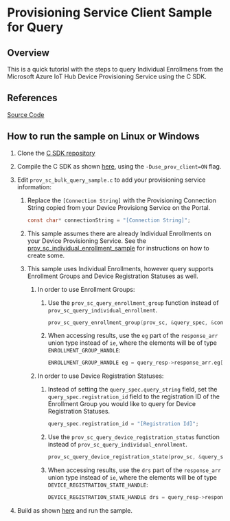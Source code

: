 # Provisioning Service Client Sample for Query
## Overview

This is a quick tutorial with the steps to query Individual Enrollmens from the Microsoft Azure IoT Hub Device Provisioning Service using the C SDK.

## References

[Source Code][source-code-link]

## How to run the sample on Linux or Windows

1. Clone the [C SDK repository][root-link]
2. Compile the C SDK as shown [here][devbox-setup-link], using the `-Duse_prov_client=ON` flag.
3. Edit `prov_sc_bulk_query_sample.c` to add your provisioning service information:
    1. Replace the `[Connection String]` with the Provisioning Connection String copied from your Device Provisiong Service on the Portal.
        ```c
        const char* connectionString = "[Connection String]";
        ```
    2. This sample assumes there are already Individual Enrollments on your Device Provisioning Service. See the [prov_sc_individual_enrollment_sample][ie-sample-link] for instructions on how to create some.

    3. This sample uses Individual Enrollments, however query supports Enrollment Groups and Device Registration Statuses as well.

        1. In order to use Enrollment Groups:
            1. Use the `prov_sc_query_enrollment_group` function instead of `prov_sc_query_individual_enrollment`. 
                ```c
                prov_sc_query_enrollment_group(prov_sc, &query_spec, &cont_token, &query_resp);
                ```

            2. When accessing results, use the `eg` part of the `response_arr` union type instead of `ie`, where the elements will be of type `ENROLLMENT_GROUP_HANDLE`:
                ```c
                ENROLLMENT_GROUP_HANDLE eg = query_resp->response_arr.eg[i];
                ```

        2. In order to use Device Registration Statuses:
            1. Instead of setting the `query_spec.query_string` field, set the `query_spec.registration_id` field to the registration ID of the Enrollment Group you would like to query for Device Registration Statuses.
                ```c
                query_spec.registration_id = "[Registration Id]";
                ```

            2. Use the `prov_sc_query_device_registration_status` function instead of `prov_sc_query_individual_enrollment`. 
                ```c
                prov_sc_query_device_registration_state(prov_sc, &query_spec, &cont_token, &query_resp)
                ```
            
            3. When accessing results, use the `drs` part of the `response_arr` union type instead of `ie`, where the elements will be of type `DEVICE_REGISTRATION_STATE_HANDLE`:
                ```c
                DEVICE_REGISTRATION_STATE_HANDLE drs = query_resp->response_arr.drs[i];
                ```

4. Build as shown [here][devbox-setup-link] and run the sample.

[ie-sample-link]:../prov_sc_individual_enrollment_sample
[root-link]: https://github.com/Azure/azure-iot-sdk-c
[source-code-link]: ../../src
[devbox-setup-link]: ../../../doc/devbox_setup.md